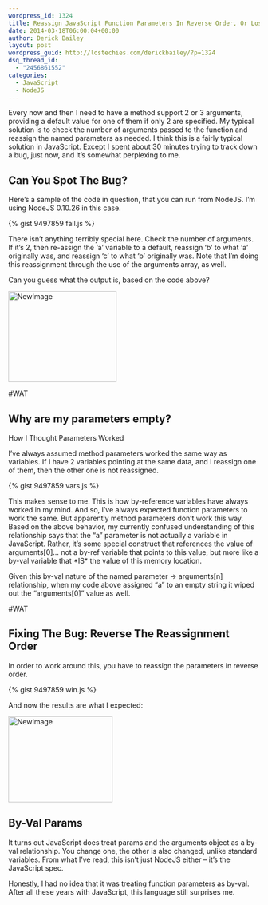 ```yaml
---
wordpress_id: 1324
title: Reassign JavaScript Function Parameters In Reverse Order, Or Lose Your Params
date: 2014-03-18T06:00:04+00:00
author: Derick Bailey
layout: post
wordpress_guid: http://lostechies.com/derickbailey/?p=1324
dsq_thread_id:
  - "2456861552"
categories:
  - JavaScript
  - NodeJS
---
```

Every now and then I need to have a method support 2 or 3 arguments, providing a default value for one of them if only 2 are specified. My typical solution is to check the number of arguments passed to the function and reassign the named parameters as needed. I think this is a fairly typical solution in JavaScript. Except I spent about 30 minutes trying to track down a bug, just now, and it&#8217;s somewhat perplexing to me.

## Can You Spot The Bug?

Here&#8217;s a sample of the code in question, that you can run from NodeJS. I&#8217;m using NodeJS 0.10.26 in this case.

{% gist 9497859 fail.js %}

There isn&#8217;t anything terribly special here. Check the number of arguments. If it&#8217;s 2, then re-assign the &#8216;a&#8217; variable to a default, reassign &#8216;b&#8217; to what &#8216;a&#8217; originally was, and reassign &#8216;c&#8217; to what &#8216;b&#8217; originally was. Note that I&#8217;m doing this reassignment through the use of the arguments array, as well.

Can you guess what the output is, based on the code above?

<img style="margin-left: auto;margin-right: auto" src="http://lostechies.com/derickbailey/files/2014/03/NewImage7.png" alt="NewImage" width="217" height="182" border="0" />

#WAT

## Why are my parameters empty?

How I Thought Parameters Worked

I&#8217;ve always assumed method parameters worked the same way as variables. If I have 2 variables pointing at the same data, and I reassign one of them, then the other one is not reassigned.

{% gist 9497859 vars.js %}

This makes sense to me. This is how by-reference variables have always worked in my mind. And so, I&#8217;ve always expected function parameters to work the same. But apparently method parameters don&#8217;t work this way. Based on the above behavior, my currently confused understanding of this relationship says that the &#8220;a&#8221; parameter is not actually a variable in JavaScript. Rather, it&#8217;s some special construct that references the value of arguments[0]&#8230; not a by-ref variable that points to this value, but more like a by-val variable that \*IS\* the value of this memory location. 

Given this by-val nature of the named parameter -> arguments[n] relationship, when my code above assigned &#8220;a&#8221; to an empty string it wiped out the &#8220;arguments[0]&#8221; value as well. 

#WAT

## Fixing The Bug: Reverse The Reassignment Order

In order to work around this, you have to reassign the parameters in reverse order. 

{% gist 9497859 win.js %}

And now the results are what I expected:

<img style="margin-left: auto;margin-right: auto" src="http://lostechies.com/derickbailey/files/2014/03/NewImage8.png" alt="NewImage" width="209" height="172" border="0" />

## By-Val Params

It turns out JavaScript does treat params and the arguments object as a by-val relationship. You change one, the other is also changed, unlike standard variables. From what I&#8217;ve read, this isn&#8217;t just NodeJS either &#8211; it&#8217;s the JavaScript spec.

Honestly, I had no idea that it was treating function parameters as by-val. After all these years with JavaScript, this language still surprises me.

